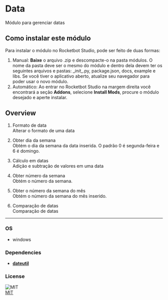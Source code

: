 



# Data
  
Módulo para gerenciar datas  


## Como instalar este módulo
  
Para instalar o módulo no Rocketbot Studio, pode ser feito de duas formas:
1. Manual: __Baixe__ o arquivo .zip e descompacte-o na pasta módulos. O nome da pasta deve ser o mesmo do módulo e dentro dela devem ter os seguintes arquivos e pastas: \__init__.py, package.json, docs, example e libs. Se você tiver o aplicativo aberto, atualize seu navegador para poder usar o novo módulo.
2. Automático: Ao entrar no Rocketbot Studio na margem direita você encontrará a seção **Addons**, selecione **Install Mods**, procure o módulo desejado e aperte instalar.  


## Overview


1. Formato de data  
Alterar o formato de uma data

2. Obter dia da semana  
Obtém o dia da semana da data inserida. O padrão 0 é segunda-feira e 6 é domingo.

3. Cálculo em datas  
Adição e subtração de valores em uma data

4. Obter número da semana  
Obtém o número da semana.

5. Obter o número da semana do mês  
Obtém o número da semana do mês inserido.

6. Comparação de datas  
Comparação de datas  




----
### OS

- windows

### Dependencies
- [**dateutil**](https://pypi.org/project/dateutil/)
### License
  
![MIT](https://camo.githubusercontent.com/107590fac8cbd65071396bb4d04040f76cde5bde/687474703a2f2f696d672e736869656c64732e696f2f3a6c6963656e73652d6d69742d626c75652e7376673f7374796c653d666c61742d737175617265)  
[MIT](http://opensource.org/licenses/mit-license.ph)
